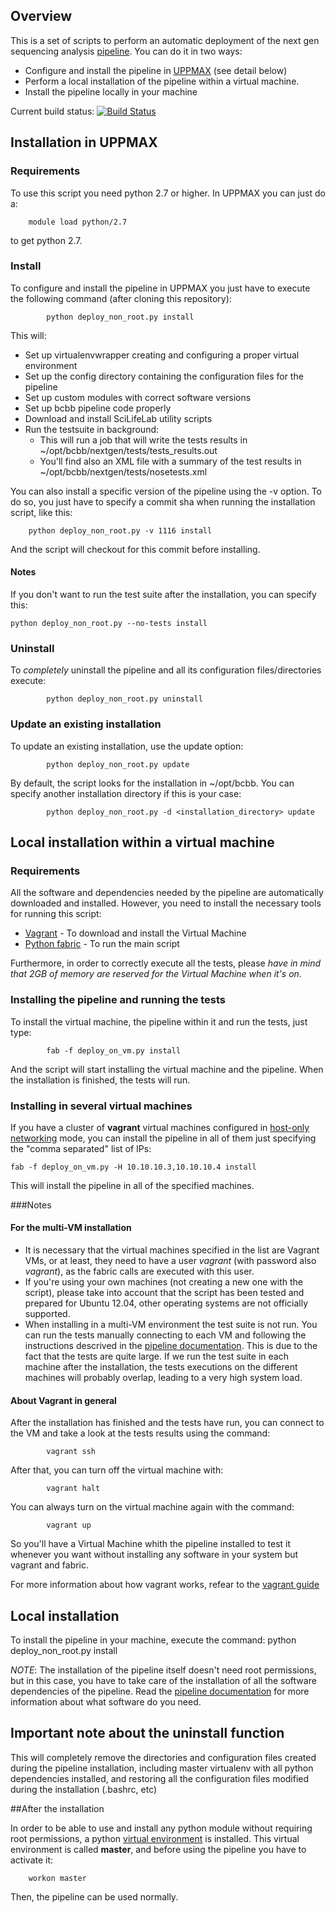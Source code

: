 ## Overview

This is a set of scripts to perform an automatic deployment of the next gen sequencing analysis [pipeline][o1]. You can do it in two ways:
* Configure and install the pipeline in [UPPMAX][o5] (see detail below)
* Perform a local installation of the pipeline within a virtual machine.
* Install the pipeline locally in your machine

Current build status: [![Build Status](https://secure.travis-ci.org/guillermo-carrasco/bcbio-nextgen-deploy.png?branch=master)](http://travis-ci.org/guillermo-carrasco/bcbio-nextgen-deploy)

## Installation in UPPMAX

### Requirements
To use this script you need python 2.7 or higher. In UPPMAX you can just do a:

        module load python/2.7

to get python 2.7.

### Install

To configure and install the pipeline in UPPMAX you just have to execute the following command (after cloning this repository):

            python deploy_non_root.py install

This will:
* Set up virtualenvwrapper creating and configuring a proper virtual environment
* Set up the config directory containing the configuration files for the pipeline
* Set up custom modules with correct software versions
* Set up bcbb pipeline code properly
* Download and install SciLifeLab utility scripts
* Run the testsuite in background:
    * This will run a job that will write the tests results in ~/opt/bcbb/nextgen/tests/tests_results.out
    * You'll find also an XML file with a summary of the test results in ~/opt/bcbb/nextgen/tests/nosetests.xml

You can also install a specific version of the pipeline using the -v option. To do so, you just have to specify a commit sha
when running the installation script, like this:

        python deploy_non_root.py -v 1116 install

And the script will checkout for this commit before installing.

#### Notes
If you don't want to run the test suite after the installation, you can specify this:

    python deploy_non_root.py --no-tests install


### Uninstall

To *completely* uninstall the pipeline and all its configuration files/directories execute:

            python deploy_non_root.py uninstall

### Update an existing installation
To update an existing installation, use the update option:

            python deploy_non_root.py update

By default, the script looks for the installation in ~/opt/bcbb. You can specify another installation directory
if this is your case:

            python deploy_non_root.py -d <installation_directory> update


## Local installation within a virtual machine

### Requirements

All the software and dependencies needed by the pipeline are automatically downloaded and installed. However, you need to install the necessary tools for running this script:
* [Vagrant][o2] - To download and install the Virtual Machine
* [Python fabric][o3] - To run the main script

Furthermore, in order to correctly execute all the tests, please *have in mind that 2GB of memory are reserved for the Virtual Machine when it's on*.

### Installing the pipeline and running the tests
To install the virtual machine, the pipeline within it and run the tests, just type:

            fab -f deploy_on_vm.py install

And the script will start installing the virtual machine and the pipeline. When the installation is finished, the tests will run.

### Installing in several virtual machines
If you have a cluster of __vagrant__ virtual machines configured in [host-only networking][o6] mode, you can install the pipeline in all of them just specifying the "comma separated" list of IPs:

    fab -f deploy_on_vm.py -H 10.10.10.3,10.10.10.4 install

This will install the pipeline in all of the specified machines.

###Notes
#### For the multi-VM installation
* It is necessary that the virtual machines specified in the list are Vagrant VMs, or at least, they need to have a user _vagrant_ (with password also _vagrant_), as the fabric calls are executed with this user.
* If you're using your own machines (not creating a new one with the script), please take into account that the script has been tested and prepared for Ubuntu 12.04, other operating systems are not officially supported.
* When installing in a multi-VM environment the test suite is not run. You can run the tests manually connecting to each VM and following the instructions descrived in the [pipeline documentation][o1]. This is due to the fact that the tests are quite large. If we run the test suite in each machine after the installation, the tests executions on the different machines will probably overlap, leading to a very high system load.

#### About Vagrant in general
After the installation has finished and the tests have run, you can connect to the VM and take a look at the tests results using the command:

            vagrant ssh

After that, you can turn off the virtual machine with:

            vagrant halt

You can always turn on the virtual machine again with the command:

            vagrant up

So you'll have a Virtual Machine whith the pipeline installed to test it whenever you want without installing any software in your system but vagrant and fabric.

For more information about how vagrant works, refear to the [vagrant guide][o4]

## Local installation

To install the pipeline in your machine, execute the command:
            python deploy_non_root.py install

*NOTE*: The installation of the pipeline itself doesn't need root permissions, but in this case, you have to take care of the installation of all the software dependencies of the pipeline. Read the [pipeline documentation][o1] for more information about what software do you need.

## Important note about the uninstall function

This will completely remove the directories and configuration files created during the pipeline installation, including master virtualenv with all python dependencies installed, and restoring all the configuration files modified during the installation (.bashrc, etc)

##After the installation

In order to be able to use and install any python module without requiring root
permissions, a python [virtual environment][o7] is installed. This virtual environment
is called __master__, and before using the pipeline you have to activate it:

        workon master

Then, the pipeline can be used normally.

[o1]: https://github.com/scilifelab/bcbb/tree/master/nextgen
[o2]: http://vagrantup.com/
[o3]: http://docs.fabfile.org/en/1.4.3/index.html
[o4]: http://vagrantup.com/v1/docs/getting-started/index.html
[o5]: http://www.uppmax.uu.se/
[o6]: http://vagrantup.com/v1/docs/host_only_networking.html
[o7]: http://pypi.python.org/pypi/virtualenv